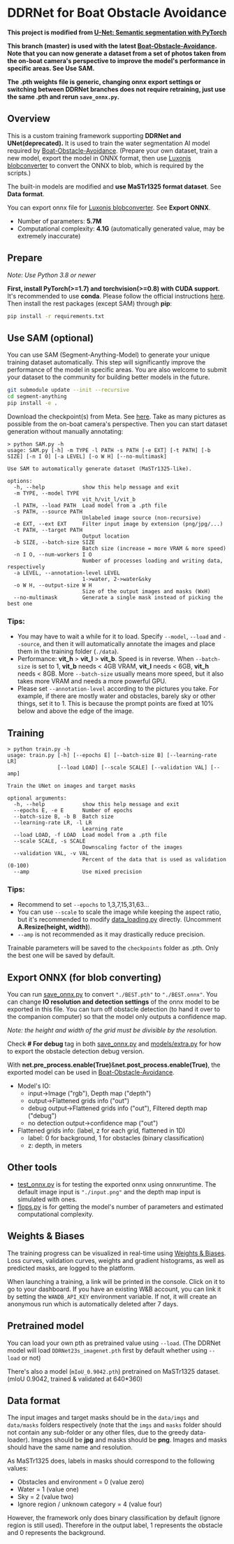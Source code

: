 # DDRNet for Boat Obstacle Avoidance
**This project is modified from [U-Net: Semantic segmentation with PyTorch](https://github.com/milesial/Pytorch-UNet)**

**This branch (master) is used with the latest [Boat-Obstacle-Avoidance](https://github.com/Chenghao-Tan/Boat-Obstacle-Avoidance). Note that you can now generate a dataset from a set of photos taken from the on-boat camera's perspective to improve the model's performance in specific areas. See Use SAM.**

**The .pth weights file is generic, changing onnx export settings or switching between DDRNet branches does not require retraining, just use the same .pth and rerun `save_onnx.py`.**


## Overview
This is a custom training framework supporting **DDRNet and UNet(deprecated).** It is used to train the water segmentation AI model required by [Boat-Obstacle-Avoidance](https://github.com/Chenghao-Tan/Boat-Obstacle-Avoidance). (Prepare your own dataset, train a new model, export the model in ONNX format, then use [Luxonis blobconverter](http://blobconverter.luxonis.com/) to convert the ONNX to blob, which is required by the scripts.)

The built-in models are modified and **use MaSTr1325 format dataset**. See **Data format**.

You can export onnx file for [Luxonis blobconverter](http://blobconverter.luxonis.com/). See **Export ONNX**.

- Number of parameters: **5.7M**
- Computational complexity: **4.1G** (automatically generated value, may be extremely inaccurate)


## Prepare
*Note: Use Python 3.8 or newer*

**First, install PyTorch(>=1.7) and torchvision(>=0.8) with CUDA support.** It's recommended to use **conda**. Please follow the official instructions [here](https://pytorch.org/get-started/locally/). Then install the rest packages (except SAM) through **pip**:

```bash
pip install -r requirements.txt
```


## Use SAM (optional)
You can use SAM (Segment-Anything-Model) to generate your unique training dataset automatically. This step will significantly improve the performance of the model in specific areas. You are also welcome to submit your dataset to the community for building better models in the future.

```bash
git submodule update --init --recursive
cd segment-anything
pip install -e .
```

Download the checkpoint(s) from Meta. See [here](https://github.com/facebookresearch/segment-anything#model-checkpoints). Take as many pictures as possible from the on-boat camera's perspective. Then you can start dataset generation without manually annotating:

```console
> python SAM.py -h
usage: SAM.py [-h] -m TYPE -l PATH -s PATH [-e EXT] [-t PATH] [-b SIZE] [-n I O] [-a LEVEL] [-o W H] [--no-multimask]

Use SAM to automatically generate dataset (MaSTr1325-like).

options:
  -h, --help            show this help message and exit
  -m TYPE, --model TYPE
                        vit_h/vit_l/vit_b
  -l PATH, --load PATH  Load model from a .pth file
  -s PATH, --source PATH
                        Unlabeled image source (non-recursive)
  -e EXT, --ext EXT     Filter input image by extension (png/jpg/...)
  -t PATH, --target PATH
                        Output location
  -b SIZE, --batch-size SIZE
                        Batch size (increase = more VRAM & more speed)
  -n I O, --num-workers I O
                        Number of processes loading and writing data, respectively
  -a LEVEL, --annotation-level LEVEL
                        1->water, 2->water&sky
  -o W H, --output-size W H
                        Size of the output images and masks (WxH)
  --no-multimask        Generate a single mask instead of picking the best one
```

### Tips:
- You may have to wait a while for it to load. Specify `--model`, `--load` and `--source`, and then it will automatically annotate the images and place them in the training folder (`./data`).
- Performance: **vit_h** > **vit_l** > **vit_b**. Speed is in reverse. When `--batch-size` is set to 1, **vit_b** needs < 4GB VRAM, **vit_l** needs < 6GB, **vit_h** needs < 8GB. More `--batch-size` usually means more speed, but it also takes more VRAM and needs a more powerful GPU.
- Please set `--annotation-level` according to the pictures you take. For example, if there are mostly water and obstacles, barely sky or other things, set it to 1. This is because the prompt points are fixed at 10% below and above the edge of the image.


## Training
```console
> python train.py -h
usage: train.py [-h] [--epochs E] [--batch-size B] [--learning-rate LR]
                [--load LOAD] [--scale SCALE] [--validation VAL] [--amp]

Train the UNet on images and target masks

optional arguments:
  -h, --help            show this help message and exit
  --epochs E, -e E      Number of epochs
  --batch-size B, -b B  Batch size
  --learning-rate LR, -l LR
                        Learning rate
  --load LOAD, -f LOAD  Load model from a .pth file
  --scale SCALE, -s SCALE
                        Downscaling factor of the images
  --validation VAL, -v VAL
                        Percent of the data that is used as validation (0-100)
  --amp                 Use mixed precision
```

### Tips:
- Recommend to set `--epochs` to 1,3,7,15,31,63...
- You can use `--scale` to scale the image while keeping the aspect ratio, but it's recommended to modify [data_loading.py](https://github.com/Chenghao-Tan/DDRNet/blob/master/utils/data_loading.py) directly. (Uncomment **A.Resize(height, width)**).
- `--amp` is not recommended as it may drastically reduce precision.

Trainable parameters will be saved to the `checkpoints` folder as .pth. Only the best one will be saved by default.


## Export ONNX (for blob converting)
You can run [save_onnx.py](https://github.com/Chenghao-Tan/DDRNet/blob/master/save_onnx.py) to convert `"./BEST.pth"` to `"./BEST.onnx"`. You can change **IO resolution and detection settings** of the onnx model to be exported in this file. You can turn off obstacle detection (to hand it over to the companion computer) so that the model only outputs a confidence map.

*Note: the height and width of the grid must be divisible by the resolution.*

Check **# For debug** tag in both [save_onnx.py](https://github.com/Chenghao-Tan/DDRNet/blob/master/save_onnx.py) and [models/extra.py](https://github.com/Chenghao-Tan/DDRNet/blob/master/models/extra.py) for how to export the obstacle detection debug version.

With **net.pre_process.enable(True)**&**net.post_process.enable(True)**, the exported model can be used in [Boat-Obstacle-Avoidance](https://github.com/Chenghao-Tan/Boat-Obstacle-Avoidance).
- Model's IO:
  - input->Image ("rgb"), Depth map ("depth")
  - output->Flattened grids info ("out")
  - debug output->Flattened grids info ("out"), Filtered depth map ("debug")
  - no detection output->confidence map ("out")
- Flattened grids info: (label, z for each grid, flattened in 1D)
  - label: 0 for background, 1 for obstacles (binary classification)
  - z: depth, in meters


## Other tools
- [test_onnx.py](https://github.com/Chenghao-Tan/DDRNet/blob/master/test_onnx.py) is for testing the exported onnx using onnxruntime. The default image input is `"./input.png"` and the depth map input is simulated with ones.
- [flops.py](https://github.com/Chenghao-Tan/DDRNet/blob/master/flops.py) is for getting the model's number of parameters and estimated computational complexity.


## Weights & Biases
The training progress can be visualized in real-time using [Weights & Biases](https://wandb.ai/).  Loss curves, validation curves, weights and gradient histograms, as well as predicted masks, are logged to the platform.

When launching a training, a link will be printed in the console. Click on it to go to your dashboard. If you have an existing W&B account, you can link it
 by setting the `WANDB_API_KEY` environment variable. If not, it will create an anonymous run which is automatically deleted after 7 days.


## Pretrained model
You can load your own pth as pretrained value using `--load`. (The DDRNet model will load `DDRNet23s_imagenet.pth` first by default whether using `--load` or not)

There's also a model (`mIoU_0.9042.pth`) pretrained on MaSTr1325 dataset. (mIoU 0.9042, trained & validated at 640*360)


## Data format
The input images and target masks should be in the `data/imgs` and `data/masks` folders respectively (note that the `imgs` and `masks` folder should not contain any sub-folder or any other files, due to the greedy data-loader). Images should be **jpg** and masks should be **png**. Images and masks should have the same name and resolution.

As MaSTr1325 does, labels in masks should correspond to the following values:
  - Obstacles and environment = 0 (value zero)
  - Water = 1 (value one)
  - Sky = 2 (value two)
  - Ignore region / unknown category = 4 (value four)

However, the framework only does binary classification by default (ignore region is still used).  Therefore in the output label, 1 represents the obstacle and 0 represents the background.
